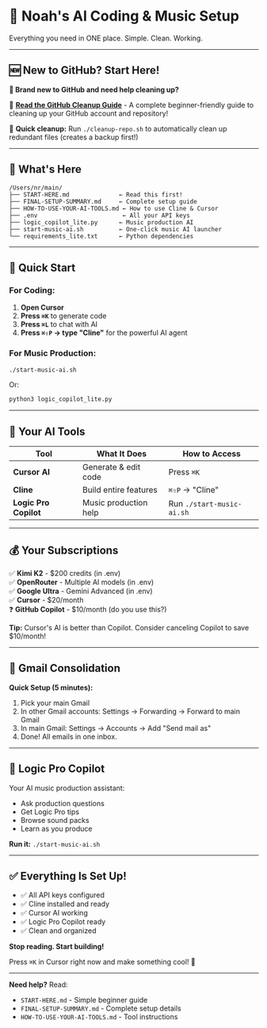 # 🚀 Noah's AI Coding & Music Setup

Everything you need in ONE place. Simple. Clean. Working.

---

## 🆕 New to GitHub? Start Here!

**👋 Brand new to GitHub and need help cleaning up?**

📖 **[Read the GitHub Cleanup Guide](GITHUB-CLEANUP-GUIDE.md)** - A complete beginner-friendly guide to cleaning up your GitHub account and repository!

🚀 **Quick cleanup:** Run `./cleanup-repo.sh` to automatically clean up redundant files (creates a backup first!)

---

## 📁 What's Here

```
/Users/nr/main/
├── START-HERE.md              ← Read this first!
├── FINAL-SETUP-SUMMARY.md     ← Complete setup guide
├── HOW-TO-USE-YOUR-AI-TOOLS.md ← How to use Cline & Cursor
├── .env                        ← All your API keys
├── logic_copilot_lite.py      ← Music production AI
├── start-music-ai.sh          ← One-click music AI launcher
└── requirements_lite.txt      ← Python dependencies
```

---

## 🎯 Quick Start

### For Coding:
1. **Open Cursor**
2. **Press `⌘K`** to generate code
3. **Press `⌘L`** to chat with AI
4. **Press `⌘⇧P` → type "Cline"** for the powerful AI agent

### For Music Production:
```bash
./start-music-ai.sh
```
Or:
```bash
python3 logic_copilot_lite.py
```

---

## 🔑 Your AI Tools

| Tool | What It Does | How to Access |
|------|--------------|---------------|
| **Cursor AI** | Generate & edit code | Press `⌘K` |
| **Cline** | Build entire features | `⌘⇧P` → "Cline" |
| **Logic Pro Copilot** | Music production help | Run `./start-music-ai.sh` |

---

## 💰 Your Subscriptions

✅ **Kimi K2** - $200 credits (in .env)  
✅ **OpenRouter** - Multiple AI models (in .env)  
✅ **Google Ultra** - Gemini Advanced (in .env)  
✅ **Cursor** - $20/month  
❓ **GitHub Copilot** - $10/month (do you use this?)

**Tip:** Cursor's AI is better than Copilot. Consider canceling Copilot to save $10/month!

---

## 📧 Gmail Consolidation

**Quick Setup (5 minutes):**
1. Pick your main Gmail
2. In other Gmail accounts: Settings → Forwarding → Forward to main Gmail
3. In main Gmail: Settings → Accounts → Add "Send mail as"
4. Done! All emails in one inbox.

---

## 🎵 Logic Pro Copilot

Your AI music production assistant:
- Ask production questions
- Get Logic Pro tips
- Browse sound packs
- Learn as you produce

**Run it:** `./start-music-ai.sh`

---

## ✅ Everything Is Set Up!

- ✅ All API keys configured
- ✅ Cline installed and ready
- ✅ Cursor AI working
- ✅ Logic Pro Copilot ready
- ✅ Clean and organized

**Stop reading. Start building!**

Press `⌘K` in Cursor right now and make something cool! 🚀

---

**Need help?** Read:
- `START-HERE.md` - Simple beginner guide
- `FINAL-SETUP-SUMMARY.md` - Complete setup details
- `HOW-TO-USE-YOUR-AI-TOOLS.md` - Tool instructions

